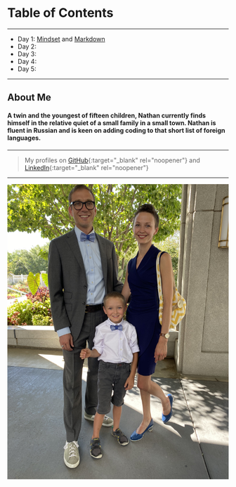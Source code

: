 # Table of Contents  
---
+ Day 1: [Mindset](MINDSET.md) and [Markdown](MARKDOWN.md)
+ Day 2:
+ Day 3:
+ Day 4:
+ Day 5: 

---

## About Me
#### A twin and the youngest of fifteen children, Nathan currently finds himself in the relative quiet of a small family in a small town. Nathan is fluent in Russian and is keen on adding coding to that short list of foreign languages.
---
> My profiles on [GitHub](https://github.com/nathanrhead){:target="_blank" rel="noopener"} and [LinkedIn](https://www.linkedin.com/in/nathanrheadcox/){:target="_blank" rel="noopener"}
---
![Family Photo](F4C0E7A3-ED07-4425-8F28-BF1041F3C49E.jpeg)
